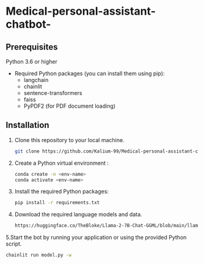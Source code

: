 # Medical-personal-assistant-chatbot-

## Prerequisites
 Python 3.6 or higher
- Required Python packages (you can install them using pip):
    - langchain
    - chainlit
    - sentence-transformers
    - faiss
    - PyPDF2 (for PDF document loading)
## Installation
1. Clone this repository to your local machine.

    ```bash
    git clone https://github.com/Kalium-99/Medical-personal-assistant-chatbot-.git
    ```

2. Create a Python virtual environment :
   ```bash
   conda create -n <env-name>
   conda activate <env-name>
   ```
3. Install the required Python packages:

    ```bash
    pip install -r requirements.txt
    ```
4. Download the required language models and data.
   ```bash
   https://huggingface.co/TheBloke/Llama-2-7B-Chat-GGML/blob/main/llama-2-7b-chat.ggmlv3.q8_0.bin
   ```
5.Start the bot by running your application or using the provided Python script.
```bash
chainlit run model.py -w
   ```
